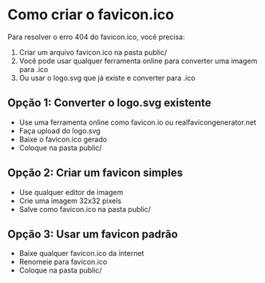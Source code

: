 # Como criar o favicon.ico

Para resolver o erro 404 do favicon.ico, você precisa:

1. Criar um arquivo favicon.ico na pasta public/
2. Você pode usar qualquer ferramenta online para converter uma imagem para .ico
3. Ou usar o logo.svg que já existe e converter para .ico

## Opção 1: Converter o logo.svg existente
- Use uma ferramenta online como favicon.io ou realfavicongenerator.net
- Faça upload do logo.svg
- Baixe o favicon.ico gerado
- Coloque na pasta public/

## Opção 2: Criar um favicon simples
- Use qualquer editor de imagem
- Crie uma imagem 32x32 pixels
- Salve como favicon.ico na pasta public/

## Opção 3: Usar um favicon padrão
- Baixe qualquer favicon.ico da internet
- Renomeie para favicon.ico
- Coloque na pasta public/ 